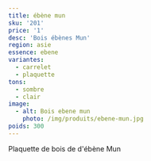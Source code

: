 ```yaml
---
title: ébène mun
sku: '201'
price: '1'
desc: 'Bois ébènes Mun'
region: asie
essence: ebene
variantes:
  - carrelet
  - plaquette
tons:
  - sombre
  - clair
image: 
  - alt: Bois ebene mun
    photo: /img/produits/ebene-mun.jpg
poids: 300
---
```


Plaquette de bois de d'ébène Mun